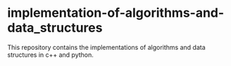 # implementation-of-algorithms-and-data_structures
This repository contains the implementations of algorithms and data structures in c++ and python.
